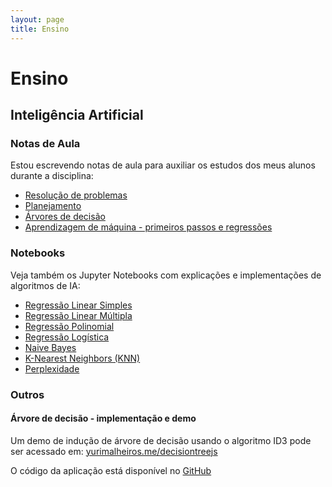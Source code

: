 ```yaml
---
layout: page
title: Ensino
---
```


# Ensino

## Inteligência Artificial

### Notas de Aula

Estou escrevendo notas de aula para auxiliar os estudos dos meus alunos durante a disciplina:

- [Resolução de problemas](https://github.com/yurimalheiros/ianotes/blob/master/resolucao-de-problemas/resolucao-de-problemas.pdf)
- [Planejamento](https://github.com/yurimalheiros/ianotes/blob/master/planejamento/planejamento.pdf)
- [Árvores de decisão](https://github.com/yurimalheiros/ianotes/blob/master/arvores-de-decisao/arvoresdedecisao.pdf)
- [Aprendizagem de máquina - primeiros passos e regressões](https://github.com/yurimalheiros/ianotes/blob/master/aprendizagem-de-maquina/aprendizagemdemaquina.pdf)

### Notebooks

Veja também os Jupyter Notebooks com explicações e implementações de algoritmos de IA:

- [Regressão Linear Simples](https://nbviewer.jupyter.org/github/yurimalheiros/ai-notebooks/blob/master/ml/gdlinearregression.ipynb)
- [Regressão Linear Múltipla](https://nbviewer.jupyter.org/github/yurimalheiros/ai-notebooks/blob/master/ml/gdmultiplelinearregression.ipynb)
- [Regressão Polinomial](https://nbviewer.jupyter.org/github/yurimalheiros/ai-notebooks/blob/master/ml/gdpolynomialregression.ipynb)
- [Regressão Logística](https://nbviewer.jupyter.org/github/yurimalheiros/ai-notebooks/blob/master/ml/gdlogisticregression.ipynb)
- [Naive Bayes](https://nbviewer.jupyter.org/github/yurimalheiros/ai-notebooks/blob/master/ml/naivebayes.ipynb)
- [K-Nearest Neighbors (KNN)](https://nbviewer.jupyter.org/github/yurimalheiros/ai-notebooks/blob/master/ml/knn.ipynb)
- [Perplexidade](https://nbviewer.jupyter.org/github/yurimalheiros/ai-notebooks/blob/master/nlp/perplexity.ipynb)


### Outros

#### Árvore de decisão - implementação e demo

Um demo de indução de árvore de decisão usando o algoritmo ID3 pode ser acessado em:
[yurimalheiros.me/decisiontreejs](http://yurimalheiros.me/decisiontreejs/)

O código da aplicação está disponível no [GitHub](https://github.com/yurimalheiros/decisiontreejs)

